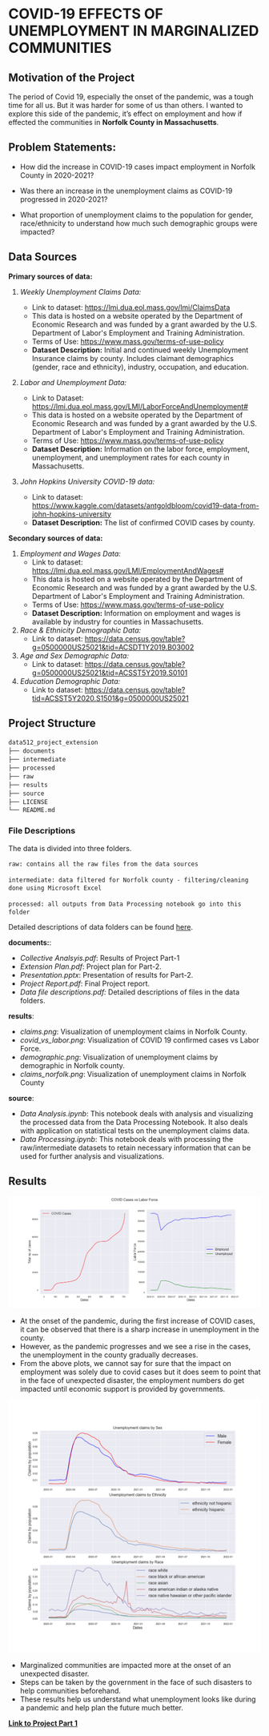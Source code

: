 # COVID-19 EFFECTS OF UNEMPLOYMENT IN MARGINALIZED COMMUNITIES
 
## Motivation of the Project
The period of Covid 19, especially the onset of the pandemic, was a tough time for all us. But it was harder for some of us than others. I wanted to explore this side of the pandemic, it’s effect on employment and how if effected the communities in **Norfolk County in Massachusetts**.

## Problem Statements:
- How did the increase in COVID-19 cases impact employment in Norfolk County in 2020-2021?

- Was there an increase in the unemployment claims as COVID-19 progressed in 2020-2021?

- What proportion of unemployment claims to the population for gender, race/ethnicity to understand how much such demographic groups were impacted?


## Data Sources

**Primary sources of data:**
1. *Weekly Unemployment Claims Data:*
    - Link to dataset: https://lmi.dua.eol.mass.gov/lmi/ClaimsData
    - This data is hosted on a website operated by the Department of Economic Research and was funded by a grant awarded by the U.S. Department of Labor's Employment and Training Administration.
    - Terms of Use: https://www.mass.gov/terms-of-use-policy
    - **Dataset Description:** Initial and continued weekly Unemployment Insurance claims by county. Includes claimant demographics (gender, race and ethnicity), industry, occupation, and education. 

2. *Labor and Unemployment Data:* 
    - Link to Dataset: https://lmi.dua.eol.mass.gov/LMI/LaborForceAndUnemployment#
    - This data is hosted on a website operated by the Department of Economic Research and was funded by a grant awarded by the U.S. Department of Labor's Employment and Training Administration.
    - Terms of Use: https://www.mass.gov/terms-of-use-policy
    - **Dataset Description:** Information on the labor force, employment, unemployment, and unemployment rates for each county in Massachusetts.
3. *John Hopkins University COVID-19 data:* 
    - Link to dataset: https://www.kaggle.com/datasets/antgoldbloom/covid19-data-from-john-hopkins-university
    - **Dataset Description:** The list of confirmed COVID cases by county.

**Secondary sources of data:**	
1. *Employment and Wages Data:*
    - Link to dataset: https://lmi.dua.eol.mass.gov/LMI/EmploymentAndWages#
    - This data is hosted on a website operated by the Department of Economic Research and was funded by a grant awarded by the U.S. Department of Labor's Employment and Training Administration.
    - Terms of Use: https://www.mass.gov/terms-of-use-policy
    - **Dataset Description:** Information on employment and wages is available by industry for counties in Massachusetts.
2. *Race & Ethnicity Demographic Data:*
    - Link to dataset: https://data.census.gov/table?g=0500000US25021&tid=ACSDT1Y2019.B03002
3. *Age and Sex Demographic Data:* 
    - Link to dataset: https://data.census.gov/table?g=0500000US25021&tid=ACSST5Y2019.S0101
4. *Education Demographic Data:* 
    - Link to dataset: https://data.census.gov/table?tid=ACSST5Y2020.S1501&g=0500000US25021

## Project Structure
```bash
data512_project_extension
├── documents
├── intermediate
├── processed
├── raw
├── results
├── source
├── LICENSE
└── README.md
 ```

### File Descriptions

The data is divided into three folders.

    raw: contains all the raw files from the data sources

    intermediate: data filtered for Norfolk county - filtering/cleaning done using Microsoft Excel

    processed: all outputs from Data Processing notebook go into this folder

Detailed descriptions of data folders can be found [here](https://github.com/anuhyabs/data512_project_extension/blob/main/documents/Data%20File%20Descriptions.pdf).

**documents:**:
- *Collective Analsyis.pdf*: Results of Project Part-1
- *Extension Plan.pdf*: Project plan for Part-2.
- *Presentation.pptx*: Presentation of results for Part-2.
- *Project Report.pdf*: Final Project report. 
- *Data file descriptions.pdf:* Detailed descriptions of files in the data folders.

**results**:
- *claims.png*: Visualization of unemployment claims in Norfolk County.
- *covid_vs_labor.png*: Visualization of COVID 19 confirmed cases vs Labor Force.
- *demographic.png*: Visualization of unemployment claims by demographic in Norfolk county.
- *claims_norfolk.png*: Visualization of unemployment claims in Norfolk County

**source**:
- *Data Analysis.ipynb*: This notebook deals with analysis and visualizing the processed data from the Data Processing Notebook.
It also deals with application on statistical tests on the unemployment claims data.
- *Data Processing.ipynb*: This notebook deals with processing the raw/intermediate datasets to retain necessary information that can be used for further analysis and visualizations.

## Results

![results1](https://github.com/anuhyabs/data512_project_extension/blob/main/results/covid_vs_labor.png?raw=true)

- At the onset of the pandemic, during the first increase of COVID cases, it can be observed that there is a sharp increase in unemployment in the county.
- However, as the pandemic progresses and we see a rise in the cases, the unemployment in the county gradually decreases.
- From the above plots, we cannot say for sure that the impact on employment was solely due to covid cases but it does seem to point that in the face of unexpected disaster, the employment numbers do get impacted until economic support is provided by governments.

![results2](https://github.com/anuhyabs/data512_project_extension/blob/main/results/demographic.png?raw=true)

- Marginalized communities are impacted more at the onset of an unexpected disaster.
- Steps can be taken by the government in the face of such disasters to help communities beforehand. 
- These results help us understand what unemployment looks like during a pandemic and help plan the future much better. 


[**Link to Project Part 1**](https://github.com/anuhyabs/data512_project)
